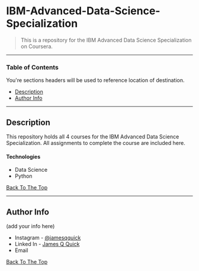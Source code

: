 # IBM-Advanced-Data-Science-Specialization

> This is a repository for the IBM Advanced Data Science Specialization on Coursera. 

---

### Table of Contents
You're sections headers will be used to reference location of destination.

- [Description](#description)
- [Author Info](#author-info)

---

## Description

This repository holds all 4 courses for the IBM Advanced Data Science Specialization. All assignments to complete the course are included here. 

#### Technologies

- Data Science
- Python

[Back To The Top](#read-me-template)

---

## Author Info

(add your info here)

- Instagram - [@jamesqquick](https://twitter.com/jamesqquick)
- Linked In - [James Q Quick](https://jamesqquick.com)
- Email 

[Back To The Top](#read-me-template)
